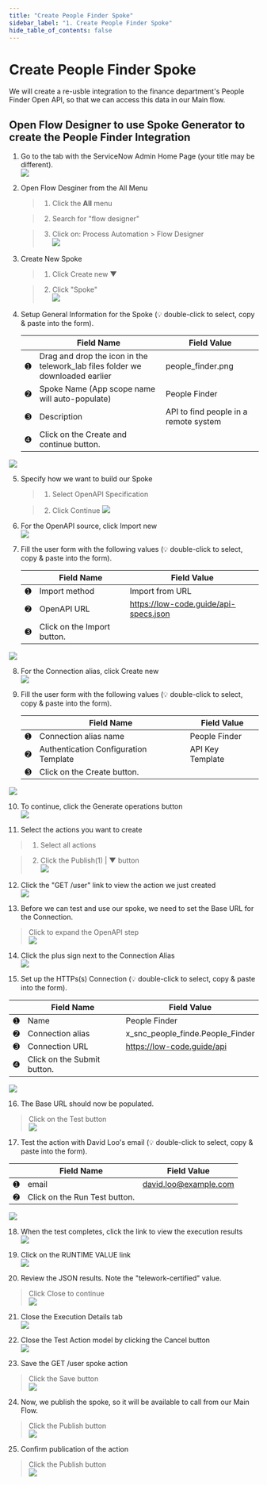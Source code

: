 ```yaml
---
title: "Create People Finder Spoke" 
sidebar_label: "1. Create People Finder Spoke"
hide_table_of_contents: false
---
```

# Create People Finder Spoke

We will create a re-usble integration to the finance department's People Finder Open API, so that we can access this data in our Main flow.

## Open Flow Designer to use Spoke Generator to create the People Finder Integration

1. Go to the tab with the ServiceNow Admin Home Page (your title may be different).  
![](./images/04-1-return-to-admin-page.png)

2. Open Flow Desginer from the All Menu

   >1. Click the **All** menu
    
   >2. Search for "flow designer" 
    
   >3. Click on: Process Automation > Flow Designer  
![](./images/04-2-flow-designer.png)

3. Create New Spoke

   >1. Click <span className="button-purple">Create new ▼</span>

   >2. Click "Spoke"  
![](./images//04-3-create-spoke.png)

4. Setup General Information for the Spoke (💡 double-click to select, copy & paste into the form).

   | |Field Name                | Field Value
   |-|--------------------------| --------------
   |<span className="large-number">➊</span>|Drag and drop the icon in the telework_lab files folder we downloaded earlier | people_finder.png
   |<span className="large-number">➋</span>|Spoke Name (App scope name will auto-populate) | People Finder
   |<span className="large-number">➌</span>|Description | API to find people in a remote system
   |<span className="large-number">➍</span>|Click on the <span className="button-purple">Create and continue</span> button.  
![](./images/04-4-spoke-general-info.png)

5. Specify how we want to build our Spoke

   >1. Select OpenAPI Specification

   >2. Click <span className="button-purple">Continue</span>
![](./images/04-5-how-build-spoke.png)

6. For the OpenAPI source, click <span className="button-white-grey-border">Import new</span>  
![](./images/04-6-openapi-import-new.png)

7. Fill the user form with the following values (💡 double-click to select, copy & paste into the form).

   | |Field Name                | Field Value
   |-|--------------------------| --------------
   |<span className="large-number">➊</span>|Import method    | Import from URL
   |<span className="large-number">➋</span>|OpenAPI URL | https://low-code.guide/api-specs.json
   |<span className="large-number">➌</span>|Click on the <span className="button-purple">Import</span> button.  
![](./images/04-7-import-new-openapi.png)

8. For the Connection alias, click <span className="button-white-grey-border">Create new</span>  
![](./images/04-8-connection-alias-create-new.png)

9. Fill the user form with the following values (💡 double-click to select, copy & paste into the form).

   | |Field Name                | Field Value
   |-|--------------------------| --------------
   |<span className="large-number">➊</span>|Connection alias name | People Finder
   |<span className="large-number">➋</span>|Authentication Configuration Template | API Key Template
   |<span className="large-number">➌</span>|Click on the <span className="button-purple">Create</span> button.  
![](./images/04-9-create-new-connection-alias.png)

10. To continue, click the <span className="button-purple">Generate operations</span> button  
![](./images/04-10-generate-operations.png)

11. Select the actions you want to create

   >1. Select all actions

   >2. Click the <span className="button-purple">Publish(1) | ▼</span> button  
![](./images/04-11-actions-to-create.png)

12. Click the "GET /user" link to view the action we just created  
![](./images/04-12-get-user-action.png)

13. Before we can test and use our spoke, we need to set the Base URL for the Connection.

   >Click to expand the OpenAPI step  
![](./images/04-13-expand-openapi-step.png)

14. Click the plus sign next to the Connection Alias  
![](./images/04-14-connection-alias.png)

15. Set up the HTTPs(s) Connection (💡 double-click to select, copy & paste into the form).

   | |Field Name                | Field Value
   |-|--------------------------| --------------
   |<span className="large-number">➊</span>|Name | People Finder
   |<span className="large-number">➋</span>|Connection alias | x_snc_people_finde.People_Finder
   |<span className="large-number">➌</span>|Connection URL | https://low-code.guide/api
   |<span className="large-number">➍</span>|Click on the <span className="button-white-purple-border-square">Submit</span> button.  
![](./images/04-15-https-connection.png)

16. The Base URL should now be populated.

   >Click on the <span className="button-white-black-border-black">Test</span> button  
![](./images/04-16-test-action.png)

17. Test the action with David Loo's email (💡 double-click to select, copy & paste into the form).

   | |Field Name                | Field Value
   |-|--------------------------| --------------
   |<span className="large-number">➊</span>|email | david.loo@example.com
   |<span className="large-number">➋</span>|Click on the <span className="button-purple">Run Test</span> button.  
![](./images/04-17-test-actio-modal.png)

18. When the test completes, click the link to view the execution results  
![](./images/04-18-test-action-complete.png)

19. Click on the RUNTIME VALUE link  
![](./images/04-19-test-output.png)

20. Review the JSON results. Note the "telework-certified" value.

   >Click <span className="button-white-purple-border">Close</span> to continue  
![](./images/04-20-action-json.png)

21. Close the Execution Details tab  
![](./images/04-21-close-execution-details.png)

22. Close the Test Action model by clicking the <span className="button-white-purple-border">Cancel</span> button  
![](./images/04-22-close-test-action.png)

23. Save the GET /user spoke action

   >Click the <span className="button-purple">Save</span> button  
![](./images/04-23-save-action.png)

24. Now, we publish the spoke, so it will be available to call from our Main Flow.

   >Click the <span className="button-white-purple-border">Publish</span> button  
![](./images/04-24-publish-action.png)

25. Confirm publication of the action

   >Click the <span className="button-purple">Publish</span> button   
![](./images/04-25-confirm-publish-action.png)

